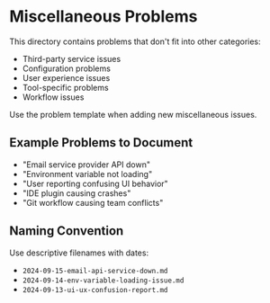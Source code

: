 # Miscellaneous Problems

This directory contains problems that don't fit into other categories:
- Third-party service issues
- Configuration problems
- User experience issues
- Tool-specific problems
- Workflow issues

Use the problem template when adding new miscellaneous issues.

## Example Problems to Document

- "Email service provider API down"
- "Environment variable not loading"
- "User reporting confusing UI behavior"
- "IDE plugin causing crashes"
- "Git workflow causing team conflicts"

## Naming Convention

Use descriptive filenames with dates:
- `2024-09-15-email-api-service-down.md`
- `2024-09-14-env-variable-loading-issue.md`
- `2024-09-13-ui-ux-confusion-report.md`